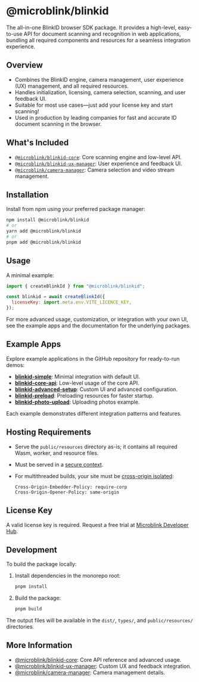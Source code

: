 # @microblink/blinkid

The all-in-one BlinkID browser SDK package. It provides a high-level, easy-to-use API for document scanning and recognition in web applications, bundling all required components and resources for a seamless integration experience.

## Overview

- Combines the BlinkID engine, camera management, user experience (UX) management, and all required resources.
- Handles initialization, licensing, camera selection, scanning, and user feedback UI.
- Suitable for most use cases—just add your license key and start scanning!
- Used in production by leading companies for fast and accurate ID document scanning in the browser.

## What's Included

- [`@microblink/blinkid-core`](https://www.npmjs.com/package/@microblink/blinkid-core): Core scanning engine and low-level API.
- [`@microblink/blinkid-ux-manager`](https://www.npmjs.com/package/@microblink/blinkid-ux-manager): User experience and feedback UI.
- [`@microblink/camera-manager`](https://www.npmjs.com/package/@microblink/camera-manager): Camera selection and video stream management.

## Installation

Install from npm using your preferred package manager:

```sh
npm install @microblink/blinkid
# or
yarn add @microblink/blinkid
# or
pnpm add @microblink/blinkid
```

## Usage

A minimal example:

```js
import { createBlinkId } from "@microblink/blinkid";

const blinkid = await createBlinkId({
  licenseKey: import.meta.env.VITE_LICENCE_KEY,
});
```

For more advanced usage, customization, or integration with your own UI, see the example apps and the documentation for the underlying packages.

## Example Apps

Explore example applications in the GitHub repository for ready-to-run demos:

- **[blinkid-simple](https://github.com/BlinkID/blinkid-web/tree/main/apps/examples/blinkid-simple)**: Minimal integration with default UI.
- **[blinkid-core-api](https://github.com/BlinkID/blinkid-web/tree/main/apps/examples/blinkid-core-api)**: Low-level usage of the core API.
- **[blinkid-advanced-setup](https://github.com/BlinkID/blinkid-web/tree/main/apps/examples/blinkid-advanced-setup)**: Custom UI and advanced configuration.
- **[blinkid-preload](https://github.com/BlinkID/blinkid-web/tree/main/apps/examples/blinkid-preload)**: Preloading resources for faster startup.
- **[blinkid-photo-upload](https://github.com/BlinkID/blinkid-web/tree/main/apps/examples/blinkid-photo-upload)**: Uploading photos example.

Each example demonstrates different integration patterns and features.

## Hosting Requirements

- Serve the `public/resources` directory as-is; it contains all required Wasm, worker, and resource files.
- Must be served in a [secure context](https://developer.mozilla.org/en-US/docs/Web/Security/Secure_Contexts).
- For multithreaded builds, your site must be [cross-origin isolated](https://web.dev/articles/why-coop-coep):

  ```
  Cross-Origin-Embedder-Policy: require-corp
  Cross-Origin-Opener-Policy: same-origin
  ```

## License Key

A valid license key is required. Request a free trial at [Microblink Developer Hub](https://account.microblink.com/signin).

## Development

To build the package locally:

1. Install dependencies in the monorepo root:

   ```sh
   pnpm install
   ```

2. Build the package:

   ```sh
   pnpm build
   ```

The output files will be available in the `dist/`, `types/`, and `public/resources/` directories.

## More Information

- [@microblink/blinkid-core](https://www.npmjs.com/package/@microblink/blinkid-core): Core API reference and advanced usage.
- [@microblink/blinkid-ux-manager](https://www.npmjs.com/package/@microblink/blinkid-ux-manager): Custom UX and feedback integration.
- [@microblink/camera-manager](https://www.npmjs.com/package/@microblink/camera-manager): Camera management details.
